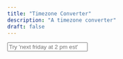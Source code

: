 ```yaml
---
title: "Timezone Converter"
description: "A timezone converter"
draft: false
---
```


<script src="/js/chrono.js" defer></script>
<script defer>
let typingTimer;
let doneTypingInterval = 2000;
let input = document.getElementById('time');
let show = document.getElementById('show-time');
let data;
input.addEventListener('keyup', function () {
    clearTimeout(typingTimer);
    if (input.value) {
        typingTimer = setTimeout(doneTyping, doneTypingInterval);      
    }
});
function doneTyping () {
    data = chrono.parseDate(input.value);
    if(data) {
        show.innerHTML = 'Converts to ' + data.toString();
    } else {
        show.innerHTML = "Unable to process the time."
    }
}
</script>
<input type="text" class="time" id="time" placeholder="Try 'next friday at 2 pm est'">
<h4 id="show-time"></h4>